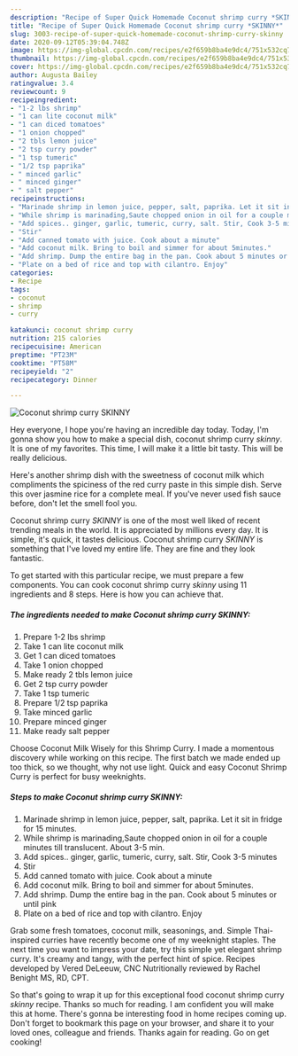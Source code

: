```yaml
---
description: "Recipe of Super Quick Homemade Coconut shrimp curry *SKINNY*"
title: "Recipe of Super Quick Homemade Coconut shrimp curry *SKINNY*"
slug: 3003-recipe-of-super-quick-homemade-coconut-shrimp-curry-skinny
date: 2020-09-12T05:39:04.748Z
image: https://img-global.cpcdn.com/recipes/e2f659b8ba4e9dc4/751x532cq70/coconut-shrimp-curry-skinny-recipe-main-photo.jpg
thumbnail: https://img-global.cpcdn.com/recipes/e2f659b8ba4e9dc4/751x532cq70/coconut-shrimp-curry-skinny-recipe-main-photo.jpg
cover: https://img-global.cpcdn.com/recipes/e2f659b8ba4e9dc4/751x532cq70/coconut-shrimp-curry-skinny-recipe-main-photo.jpg
author: Augusta Bailey
ratingvalue: 3.4
reviewcount: 9
recipeingredient:
- "1-2 lbs shrimp"
- "1 can lite coconut milk"
- "1 can diced tomatoes"
- "1 onion chopped"
- "2 tbls lemon juice"
- "2 tsp curry powder"
- "1 tsp tumeric"
- "1/2 tsp paprika"
- " minced garlic"
- " minced ginger"
- " salt pepper"
recipeinstructions:
- "Marinade shrimp in lemon juice, pepper, salt, paprika. Let it sit in fridge for 15 minutes."
- "While shrimp is marinading,Saute chopped onion in oil for a couple minutes till translucent. About 3-5 min."
- "Add spices.. ginger, garlic, tumeric, curry, salt. Stir, Cook 3-5 minutes"
- "Stir"
- "Add canned tomato with juice. Cook about a minute"
- "Add coconut milk. Bring to boil and simmer for about 5minutes."
- "Add shrimp. Dump the entire bag in the pan. Cook about 5 minutes or until pink"
- "Plate on a bed of rice and top with cilantro. Enjoy"
categories:
- Recipe
tags:
- coconut
- shrimp
- curry

katakunci: coconut shrimp curry 
nutrition: 215 calories
recipecuisine: American
preptime: "PT23M"
cooktime: "PT58M"
recipeyield: "2"
recipecategory: Dinner

---
```



![Coconut shrimp curry *SKINNY*](https://img-global.cpcdn.com/recipes/e2f659b8ba4e9dc4/751x532cq70/coconut-shrimp-curry-skinny-recipe-main-photo.jpg)

Hey everyone, I hope you're having an incredible day today. Today, I'm gonna show you how to make a special dish, coconut shrimp curry *skinny*. It is one of my favorites. This time, I will make it a little bit tasty. This will be really delicious.

Here&#39;s another shrimp dish with the sweetness of coconut milk which compliments the spiciness of the red curry paste in this simple dish. Serve this over jasmine rice for a complete meal. If you&#39;ve never used fish sauce before, don&#39;t let the smell fool you.

Coconut shrimp curry *SKINNY* is one of the most well liked of recent trending meals in the world. It is appreciated by millions every day. It is simple, it's quick, it tastes delicious. Coconut shrimp curry *SKINNY* is something that I've loved my entire life. They are fine and they look fantastic.


To get started with this particular recipe, we must prepare a few components. You can cook coconut shrimp curry *skinny* using 11 ingredients and 8 steps. Here is how you can achieve that.

<!--inarticleads1-->

##### The ingredients needed to make Coconut shrimp curry *SKINNY*:

1. Prepare 1-2 lbs shrimp
1. Take 1 can lite coconut milk
1. Get 1 can diced tomatoes
1. Take 1 onion chopped
1. Make ready 2 tbls lemon juice
1. Get 2 tsp curry powder
1. Take 1 tsp tumeric
1. Prepare 1/2 tsp paprika
1. Take  minced garlic
1. Prepare  minced ginger
1. Make ready  salt pepper


Choose Coconut Milk Wisely for this Shrimp Curry. I made a momentous discovery while working on this recipe. The first batch we made ended up too thick, so we thought, why not use light. Quick and easy Coconut Shrimp Curry is perfect for busy weeknights. 

<!--inarticleads2-->

##### Steps to make Coconut shrimp curry *SKINNY*:

1. Marinade shrimp in lemon juice, pepper, salt, paprika. Let it sit in fridge for 15 minutes.
1. While shrimp is marinading,Saute chopped onion in oil for a couple minutes till translucent. About 3-5 min.
1. Add spices.. ginger, garlic, tumeric, curry, salt. Stir, Cook 3-5 minutes
1. Stir
1. Add canned tomato with juice. Cook about a minute
1. Add coconut milk. Bring to boil and simmer for about 5minutes.
1. Add shrimp. Dump the entire bag in the pan. Cook about 5 minutes or until pink
1. Plate on a bed of rice and top with cilantro. Enjoy


Grab some fresh tomatoes, coconut milk, seasonings, and. Simple Thai-inspired curries have recently become one of my weeknight staples. The next time you want to impress your date, try this simple yet elegant shrimp curry. It&#39;s creamy and tangy, with the perfect hint of spice. Recipes developed by Vered DeLeeuw, CNC Nutritionally reviewed by Rachel Benight MS, RD, CPT. 

So that's going to wrap it up for this exceptional food coconut shrimp curry *skinny* recipe. Thanks so much for reading. I am confident you will make this at home. There's gonna be interesting food in home recipes coming up. Don't forget to bookmark this page on your browser, and share it to your loved ones, colleague and friends. Thanks again for reading. Go on get cooking!

